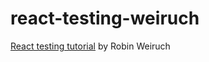 # react-testing-weiruch
[React testing tutorial](https://www.robinwieruch.de/react-testing-tutorial/) by Robin Weiruch
